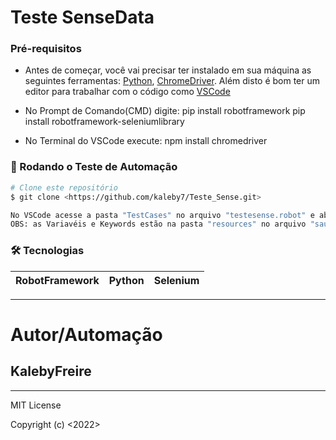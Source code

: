 # Teste SenseData

### Pré-requisitos

- Antes de começar, você vai precisar ter instalado em sua máquina as seguintes ferramentas:
[Python](https://www.python.org/downloads/), [ChromeDriver](https://chromedriver.chromium.org/downloads). 
Além disto é bom ter um editor para trabalhar com o código como [VSCode](https://code.visualstudio.com/)

- No Prompt de Comando(CMD) digite:
pip install robotframework
pip install robotframework-seleniumlibrary

- No Terminal do VSCode execute:
npm install chromedriver

### 🎲 Rodando o Teste de Automação 

```bash
# Clone este repositório
$ git clone <https://github.com/kaleby7/Teste_Sense.git>

No VSCode acesse a pasta "TestCases" no arquivo "testesense.robot" e abra o terminal do VS e digite: robot -d results testesense.robot para execução da automação
OBS: as Variavéis e Keywords estão na pasta "resources" no arquivo "sauce.resource".
```
### 🛠 Tecnologias

| RobotFramework | Python | Selenium |
|---         |---   |---|
---

# Autor/Automação
## KalebyFreire
---

MIT License

Copyright (c) <2022><Kaleby Freire>
